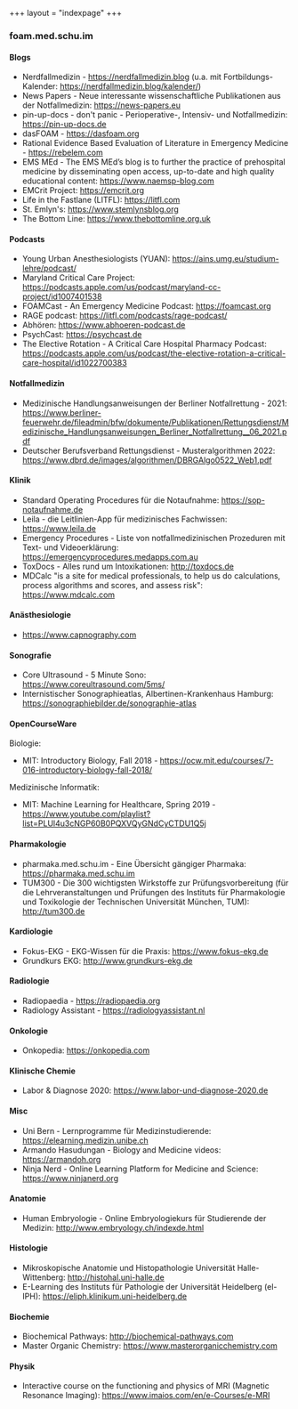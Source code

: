 +++
layout = "indexpage"
+++

### foam.med.schu.im

#### Blogs

* Nerdfallmedizin - https://nerdfallmedizin.blog (u.a. mit Fortbildungs-Kalender: https://nerdfallmedizin.blog/kalender/)
* News Papers - Neue interessante wissenschaftliche Publikationen aus der Notfallmedizin: https://news-papers.eu
* pin-up-docs - don't panic - Perioperative-, Intensiv- und Notfallmedizin: https://pin-up-docs.de
* dasFOAM - https://dasfoam.org
* Rational Evidence Based Evaluation of Literature in Emergency Medicine - https://rebelem.com
* EMS MEd - The EMS MEd’s blog is to further the practice of prehospital medicine by disseminating open access, up-to-date and high quality educational content: https://www.naemsp-blog.com
* EMCrit Project: https://emcrit.org
* Life in the Fastlane (LITFL): https://litfl.com
* St. Emlyn's: https://www.stemlynsblog.org
* The Bottom Line: https://www.thebottomline.org.uk

#### Podcasts

* Young Urban Anesthesiologists (YUAN): https://ains.umg.eu/studium-lehre/podcast/
* Maryland Critical Care Project: https://podcasts.apple.com/us/podcast/maryland-cc-project/id1007401538
* FOAMCast - An Emergency Medicine Podcast: https://foamcast.org
* RAGE podcast: https://litfl.com/podcasts/rage-podcast/
* Abhören: https://www.abhoeren-podcast.de
* PsychCast: https://psychcast.de
* The Elective Rotation - A Critical Care Hospital Pharmacy Podcast: https://podcasts.apple.com/us/podcast/the-elective-rotation-a-critical-care-hospital/id1022700383

#### Notfallmedizin

* Medizinische Handlungsanweisungen der Berliner Notfallrettung - 2021: https://www.berliner-feuerwehr.de/fileadmin/bfw/dokumente/Publikationen/Rettungsdienst/Medizinische_Handlungsanweisungen_Berliner_Notfallrettung__06_2021.pdf
* Deutscher Berufsverband Rettungsdienst - Musteralgorithmen 2022: https://www.dbrd.de/images/algorithmen/DBRGAlgo0522_Web1.pdf

#### Klinik

* Standard Operating Procedures für die Notaufnahme: https://sop-notaufnahme.de
* Leila - die Leitlinien-App für medizinisches Fachwissen: https://www.leila.de
* Emergency Procedures - Liste von notfallmedizinischen Prozeduren mit Text- und Videoerklärung: https://emergencyprocedures.medapps.com.au
* ToxDocs - Alles rund um Intoxikationen: http://toxdocs.de
* MDCalc "is a site for medical professionals, to help us do calculations, process algorithms and scores, and assess risk": https://www.mdcalc.com

#### Anästhesiologie

* https://www.capnography.com

#### Sonografie

* Core Ultrasound - 5 Minute Sono: https://www.coreultrasound.com/5ms/
* Internistischer Sonographieatlas, Albertinen-Krankenhaus Hamburg: https://sonographiebilder.de/sonographie-atlas

#### OpenCourseWare

Biologie:

* MIT: Introductory Biology, Fall 2018 - https://ocw.mit.edu/courses/7-016-introductory-biology-fall-2018/

Medizinische Informatik:

* MIT: Machine Learning for Healthcare, Spring 2019 - https://www.youtube.com/playlist?list=PLUl4u3cNGP60B0PQXVQyGNdCyCTDU1Q5j

#### Pharmakologie

* pharmaka.med.schu.im - Eine Übersicht gängiger Pharmaka: https://pharmaka.med.schu.im
* TUM300 - Die 300 wichtigsten Wirkstoffe zur Prüfungsvorbereitung (für die Lehrveranstaltungen und Prüfungen des Instituts für Pharmakologie und Toxikologie der Technischen Universität München, TUM): http://tum300.de

#### Kardiologie

* Fokus-EKG - EKG-Wissen für die Praxis: https://www.fokus-ekg.de
* Grundkurs EKG: http://www.grundkurs-ekg.de

#### Radiologie

* Radiopaedia - https://radiopaedia.org
* Radiology Assistant - https://radiologyassistant.nl

#### Onkologie

* Onkopedia: https://onkopedia.com

#### Klinische Chemie

* Labor & Diagnose 2020: https://www.labor-und-diagnose-2020.de

#### Misc

* Uni Bern - Lernprogramme für Medizinstudierende: https://elearning.medizin.unibe.ch
* Armando Hasudungan - Biology and Medicine videos: https://armandoh.org
* Ninja Nerd - Online Learning Platform for Medicine and Science: https://www.ninjanerd.org

#### Anatomie

* Human Embryologie - Online Embryologiekurs für Studierende der Medizin: http://www.embryology.ch/indexde.html

#### Histologie

* Mikroskopische Anatomie und Histopathologie Universität Halle-Wittenberg: http://histohal.uni-halle.de
* E-Learning des Instituts für Pathologie der Universität Heidelberg (el-IPH): https://eliph.klinikum.uni-heidelberg.de

#### Biochemie

* Biochemical Pathways: http://biochemical-pathways.com
* Master Organic Chemistry: https://www.masterorganicchemistry.com

#### Physik

* Interactive course on the functioning and physics of MRI (Magnetic Resonance Imaging): https://www.imaios.com/en/e-Courses/e-MRI
